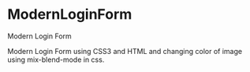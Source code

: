 # ModernLoginForm

Modern Login Form

Modern Login Form using CSS3 and HTML and changing color of image using mix-blend-mode in css.
